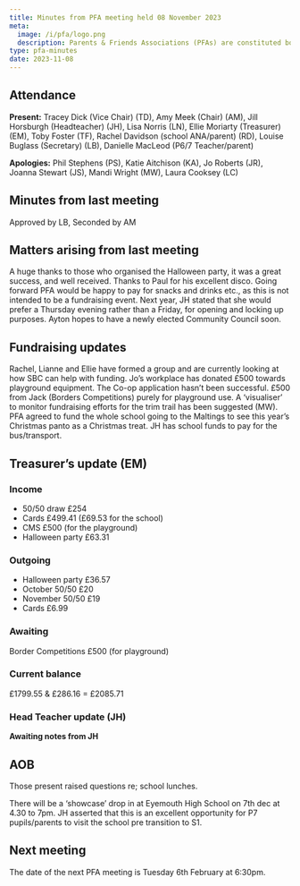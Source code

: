 ```yaml
---
title: Minutes from PFA meeting held 08 November 2023
meta:
  image: /i/pfa/logo.png
  description: Parents & Friends Associations (PFAs) are constituted bodies, which support the school and the broader community. They are independent from the school and the local authority.
type: pfa-minutes
date: 2023-11-08
---
```


## Attendance

**Present:** Tracey Dick (Vice Chair) (TD), Amy Meek (Chair) (AM), Jill Horsburgh (Headteacher) (JH), Lisa Norris (LN), Ellie Moriarty (Treasurer) (EM), Toby Foster (TF), Rachel Davidson (school ANA/parent) (RD), Louise Buglass (Secretary) (LB), Danielle MacLeod (P6/7 Teacher/parent)

**Apologies:** Phil Stephens (PS), Katie Aitchison (KA), Jo Roberts (JR), Joanna Stewart (JS), Mandi Wright (MW), Laura Cooksey (LC)

## Minutes from last meeting

Approved by LB, Seconded by AM

## Matters arising from last meeting

A huge thanks to those who organised the Halloween party, it was a great
success, and well received. Thanks to Paul for his excellent disco. Going
forward PFA would be happy to pay for snacks and drinks etc., as this is not
intended to be a fundraising event. Next year, JH stated that she would prefer
a Thursday evening rather than a Friday, for opening and locking up purposes.
Ayton hopes to have a newly elected Community Council soon.

## Fundraising updates

Rachel, Lianne and Ellie have formed a group and are currently looking at how
SBC can help with funding. Jo’s workplace has donated £500 towards playground
equipment. The Co-op application hasn’t been successful. £500 from Jack
(Borders Competitions) purely for playground use. A ‘visualiser’ to monitor
fundraising efforts for the trim trail has been suggested (MW). PFA agreed to
fund the whole school going to the Maltings to see this year’s Christmas panto
as a Christmas treat. JH has school funds to pay for the bus/transport.

## Treasurer’s update (EM)

### Income

* 50/50 draw £254
* Cards £499.41 (£69.53 for the school)
* CMS £500 (for the playground)
* Halloween party £63.31

### Outgoing

* Halloween party £36.57
* October 50/50 £20
* November 50/50 £19
* Cards £6.99

### Awaiting

Border Competitions £500 (for playground)

### Current balance

£1799.55 & £286.16 = £2085.71

### Head Teacher update (JH)

**Awaiting notes from JH**

## AOB

Those present raised questions re; school lunches.

There will be a ‘showcase’ drop in at Eyemouth High School on 7th dec at 4.30 to 7pm. JH asserted that this is an excellent opportunity for P7 pupils/parents to visit the school pre transition to S1.


## Next meeting

The date of the next PFA meeting is Tuesday 6th February at 6:30pm.
